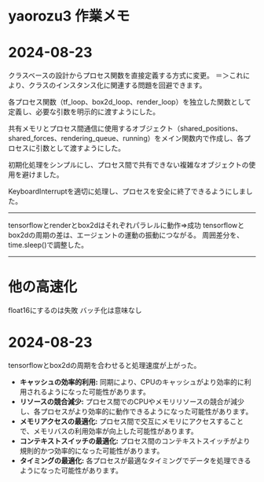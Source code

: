 # yaorozu3 作業メモ
# 2024-08-23

クラスベースの設計からプロセス関数を直接定義する方式に変更。
＝＞これにより、クラスのインスタンス化に関連する問題を回避できます。


各プロセス関数（tf_loop、box2d_loop、render_loop）を独立した関数として定義し、必要な引数を明示的に渡すようにした。


共有メモリとプロセス間通信に使用するオブジェクト（shared_positions、shared_forces、rendering_queue、running）をメイン関数内で作成し、各プロセスに引数として渡すようにした。


初期化処理をシンプルにし、プロセス間で共有できない複雑なオブジェクトの使用を避けました。


KeyboardInterruptを適切に処理し、プロセスを安全に終了できるようにしました。

---------------------------------------

tensorflowとrenderとbox2dはそれぞれパラレルに動作=>成功
tensorflowとbox2dの周期の差は、エージェントの運動の振動につながる。
周囲差分を、time.sleep()で調整した。

---
# 他の高速化

float16にするのは失敗
バッチ化は意味なし

# 2024-08-23
tensorflowとbox2dの周期を合わせると処理速度が上がった。

- **キャッシュの効率的利用:** 同期により、CPUのキャッシュがより効率的に利用されるようになった可能性があります。
- **リソースの競合減少:** プロセス間でのCPUやメモリリソースの競合が減少し、各プロセスがより効率的に動作できるようになった可能性があります。
- **メモリアクセスの最適化:** プロセス間で交互にメモリにアクセスすることで、メモリバスの利用効率が向上した可能性があります。
- **コンテキストスイッチの最適化:** プロセス間のコンテキストスイッチがより規則的かつ効率的になった可能性があります。
- **タイミングの最適化:** 各プロセスが最適なタイミングでデータを処理できるようになった可能性があります。